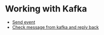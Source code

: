 # Working with Kafka

- [Send event](send/Send.md "c:run")
- [Check message from kafka and reply back](check/CheckAndReply.md "c:run")
